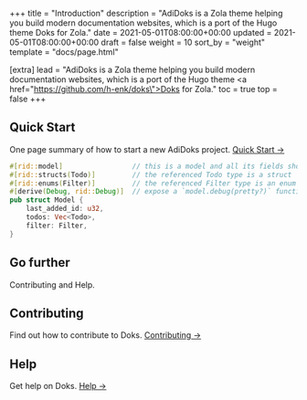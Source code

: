 +++
title = "Introduction"
description = "AdiDoks is a Zola theme helping you build modern documentation websites, which is a port of the Hugo theme Doks for Zola."
date = 2021-05-01T08:00:00+00:00
updated = 2021-05-01T08:00:00+00:00
draft = false
weight = 10
sort_by = "weight"
template = "docs/page.html"

[extra]
lead = "AdiDoks is a Zola theme helping you build modern documentation websites, which is a port of the Hugo theme <a href=\"https://github.com/h-enk/doks\">Doks</a> for Zola."
toc = true
top = false
+++

## Quick Start

One page summary of how to start a new AdiDoks project. [Quick Start →](../quick-start/)

```rust
#[rid::model]                 // this is a model and all its fields should be accessible from Dart
#[rid::structs(Todo)]         // the referenced Todo type is a struct
#[rid::enums(Filter)]         // the referenced Filter type is an enum
#[derive(Debug, rid::Debug)]  // expose a `model.debug(pretty?)` function to Dart 
pub struct Model {
    last_added_id: u32,
    todos: Vec<Todo>,
    filter: Filter,
}
```

## Go further

Contributing and Help.

## Contributing

Find out how to contribute to Doks. [Contributing →](../../contributing/how-to-contribute/)

## Help

Get help on Doks. [Help →](../../help/faq/)
